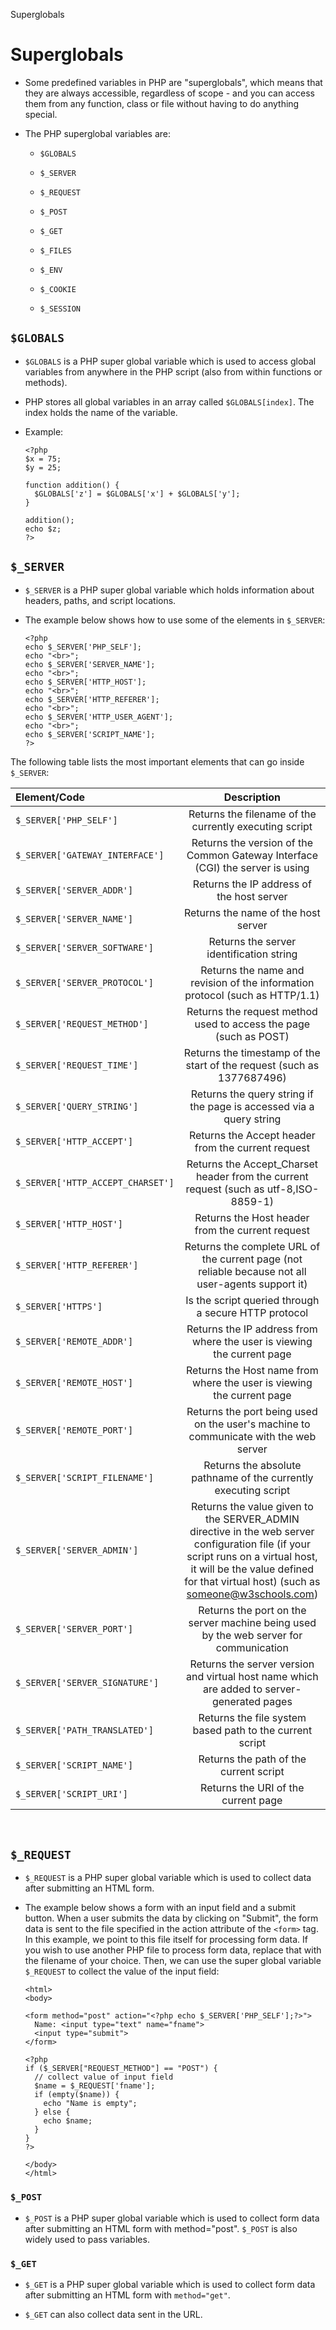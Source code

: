 Superglobals

# Superglobals

* Some predefined variables in PHP are "superglobals", which means that they are always accessible, regardless of scope - and you can access them from any function, class or file without having to do anything special.

* The PHP superglobal variables are:

	* `$GLOBALS`
	
	* `$_SERVER`

	* `$_REQUEST`

	* `$_POST`

	* `$_GET`

	* `$_FILES`

	* `$_ENV`

	* `$_COOKIE`

	* `$_SESSION`

## `$GLOBALS`

* `$GLOBALS` is a PHP super global variable which is used to access global variables from anywhere in the PHP script (also from within functions or methods).

* PHP stores all global variables in an array called `$GLOBALS[index]`. The index holds the name of the variable.

* Example:

	```
	<?php
	$x = 75;
	$y = 25;
	 
	function addition() {
	  $GLOBALS['z'] = $GLOBALS['x'] + $GLOBALS['y'];
	}
	 
	addition();
	echo $z;
	?>
	```

## `$_SERVER`

* `$_SERVER` is a PHP super global variable which holds information about headers, paths, and script locations.

* The example below shows how to use some of the elements in `$_SERVER`:

	```
	<?php
	echo $_SERVER['PHP_SELF'];
	echo "<br>";
	echo $_SERVER['SERVER_NAME'];
	echo "<br>";
	echo $_SERVER['HTTP_HOST'];
	echo "<br>";
	echo $_SERVER['HTTP_REFERER'];
	echo "<br>";
	echo $_SERVER['HTTP_USER_AGENT'];
	echo "<br>";
	echo $_SERVER['SCRIPT_NAME'];
	?>
	```

The following table lists the most important elements that can go inside `$_SERVER`:
<br />

| Element/Code       | Description     |
| :------------- | :----------: |
|  `$_SERVER['PHP_SELF']` | Returns the filename of the currently executing script   |
| `$_SERVER['GATEWAY_INTERFACE']`   | Returns the version of the Common Gateway Interface (CGI) the server is using |
| `$_SERVER['SERVER_ADDR']` | Returns the IP address of the host server |
| `$_SERVER['SERVER_NAME']` | Returns the name of the host server |
| `$_SERVER['SERVER_SOFTWARE']` | Returns the server identification string |
| `$_SERVER['SERVER_PROTOCOL']` | Returns the name and revision of the information protocol (such as HTTP/1.1) |
| `$_SERVER['REQUEST_METHOD']` | Returns the request method used to access the page (such as POST) |
| `$_SERVER['REQUEST_TIME']` | Returns the timestamp of the start of the request (such as 1377687496) |
| `$_SERVER['QUERY_STRING']` | Returns the query string if the page is accessed via a query string |
| `$_SERVER['HTTP_ACCEPT']` | Returns the Accept header from the current request |
| `$_SERVER['HTTP_ACCEPT_CHARSET']` | Returns the Accept_Charset header from the current request (such as utf-8,ISO-8859-1) |
| `$_SERVER['HTTP_HOST']` | Returns the Host header from the current request |
| `$_SERVER['HTTP_REFERER']` | Returns the complete URL of the current page (not reliable because not all user-agents support it) |
| `$_SERVER['HTTPS']` | Is the script queried through a secure HTTP protocol |
| `$_SERVER['REMOTE_ADDR']` | Returns the IP address from where the user is viewing the current page |
| `$_SERVER['REMOTE_HOST']` | Returns the Host name from where the user is viewing the current page |
| `$_SERVER['REMOTE_PORT']` | Returns the port being used on the user's machine to communicate with the web server |
| `$_SERVER['SCRIPT_FILENAME']` | Returns the absolute pathname of the currently executing script |
| `$_SERVER['SERVER_ADMIN']` | Returns the value given to the SERVER_ADMIN directive in the web server configuration file (if your script runs on a virtual host, it will be the value defined for that virtual host) (such as someone@w3schools.com) |
| `$_SERVER['SERVER_PORT']` | Returns the port on the server machine being used by the web server for communication |
| `$_SERVER['SERVER_SIGNATURE']` | Returns the server version and virtual host name which are added to server-generated pages |
| `$_SERVER['PATH_TRANSLATED']` | Returns the file system based path to the current script |
| `$_SERVER['SCRIPT_NAME']` | Returns the path of the current script |
| `$_SERVER['SCRIPT_URI']` | Returns the URI of the current page |
<br />

## `$_REQUEST`

* `$_REQUEST` is a PHP super global variable which is used to collect data after submitting an HTML form.

* The example below shows a form with an input field and a submit button. When a user submits the data by clicking on "Submit", the form data is sent to the file specified in the action attribute of the `<form>` tag. In this example, we point to this file itself for processing form data. If you wish to use another PHP file to process form data, replace that with the filename of your choice. Then, we can use the super global variable `$_REQUEST` to collect the value of the input field:

	```
	<html>
	<body>

	<form method="post" action="<?php echo $_SERVER['PHP_SELF'];?>">
	  Name: <input type="text" name="fname">
	  <input type="submit">
	</form>

	<?php
	if ($_SERVER["REQUEST_METHOD"] == "POST") {
	  // collect value of input field
	  $name = $_REQUEST['fname'];
	  if (empty($name)) {
	    echo "Name is empty";
	  } else {
	    echo $name;
	  }
	}
	?>

	</body>
	</html>
	```

### `$_POST`

* `$_POST` is a PHP super global variable which is used to collect form data after submitting an HTML form with method="post". `$_POST` is also widely used to pass variables.

### `$_GET`

* `$_GET` is a PHP super global variable which is used to collect form data after submitting an HTML form with `method="get"`.

* `$_GET` can also collect data sent in the URL.